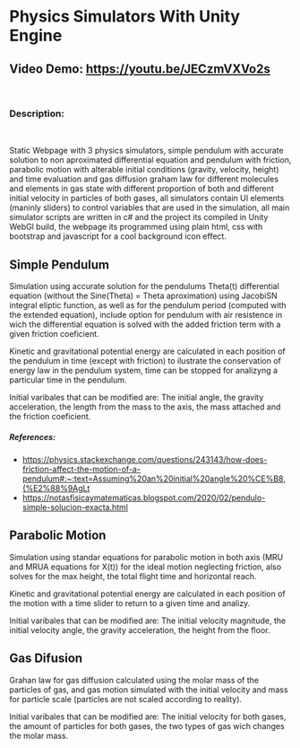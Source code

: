 # Physics Simulators With Unity Engine
## Video Demo:  https://youtu.be/JECzmVXVo2s
<br/>

### Description:
<br/>

Static Webpage with 3 physics simulators, simple pendulum with accurate solution to non aproximated differential equation and pendulum with friction, parabolic motion with alterable initial conditions (gravity, velocity, height) and time evaluation and gas diffusion graham law for different molecules and elements in gas state with different proportion of both and different initial velocity in particles of both gases, all simulators contain UI elements (maninly sliders) to control variables that are used in the simulation, all main simulator scripts are written in c# and the project its compiled in Unity WebGl build, the webpage its programmed using plain html, css with bootstrap and javascript for a cool background icon effect.

## Simple Pendulum

Simulation using accurate solution for the pendulums Theta(t) differential equation (without the Sine(Theta) = Theta aproximation) using JacobiSN integral eliptic function, as well as for the pendulum period (computed with the extended equation), include option for pendulum with air resistence in wich the differential equation is solved with the added friction term with a given friction coeficient.

Kinetic and gravitational potential energy are calculated in each position of the pendulum in time (except with friction) to ilustrate the conservation of energy law in the pendulum system, time can be stopped for analizyng a particular time in the pendulum.

Initial varibales that can be modified are: The initial angle, the gravity acceleration, the length from the mass to the axis, the mass attached and the friction coeficient.

##### References:

* https://physics.stackexchange.com/questions/243143/how-does-friction-affect-the-motion-of-a-pendulum#:~:text=Assuming%20an%20initial%20angle%20%CE%B8,(%E2%88%9AgLt
* https://notasfisicaymatematicas.blogspot.com/2020/02/pendulo-simple-solucion-exacta.html

## Parabolic Motion

Simulation using standar equations for parabolic motion in both axis (MRU and MRUA equations for X(t)) for the ideal motion neglecting friction, also solves for the max height, the total flight time and horizontal reach.

Kinetic and gravitational potential energy are calculated in each position of the motion with a time slider to return to a given time and analizy.

Initial varibales that can be modified are: The initial velocity magnitude, the initial velocity angle, the gravity acceleration, the height from the floor.

## Gas Difusion

Grahan law for gas diffusion calculated using the molar mass of the particles of gas, and gas motion simulated with the initial velocity and mass for particle scale (particles are not scaled according to reality).

Initial varibales that can be modified are: The initial velocity for both gases, the amount of particles for both gases, the two types of gas wich changes the molar mass.
